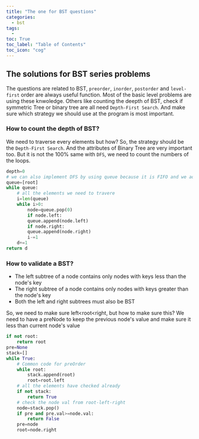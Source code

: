 ```yaml
---
title: "The one for BST questions"                                        
categories:
  - bst
tags:
  - 
toc: True
toc_label: "Table of Contents"
toc_icon: "cog"
---
```


## The solutions for BST series problems

The questions are related to BST, `preorder`, `inorder`, `postorder` and `level-first` order are always useful function. Most of the basic level problems are using these knwoledge.
Others like counting the deepth of BST, check if symmetric Tree or binary tree are all need `Depth-First Search`. And make sure which strategy we should use at the program is most important.

### How to count the depth of BST?
We need to traverse every elements but how? So, the strategy should be the `Depth-First Search`. And the attributes of Binary Tree are very important too. 
But it is not the 100% same with `DFS`, we need to count the numbers of the loops. 

```python
depth=0
# we can also implement DFS by using queue because it is FIFO and we add element by order (root-left-right)
queue=[root]
while queue:
    # all the elements we need to travere
    i=len(queue)
    while i>0:
        node=queue.pop(0)
        if node.left:
	    queue.append(node.left)
        if node.right:
  	    queue.append(node.right)
        i-=1
    d+=1
return d

```


### How to validate a BST?
* The left subtree of a node contains only nodes with keys less than the node's key
* The right subtree of a node contains only nodes with keys greater than the node's key
* Both the left and right subtrees must also be BST

So, we need to make sure left<root<right, but how to make sure this? We need to have a preNode to keep the previous node's value and make sure it less than current node's value

```python
if not root:
    return root
pre=None
stack=[]
while True:
    # Common code for preOrder 
    while root:
        stack.append(root)
        root=root.left
    # all the elements have checked already
    if not stack:
        return True
    # check the node val from root-left-right
    node=stack.pop()
    if pre and pre.val>=node.val:
        return False
    pre=node
    root=node.right
```
